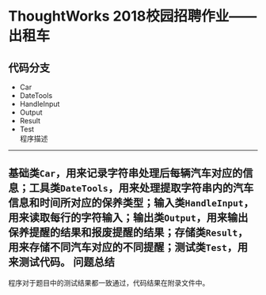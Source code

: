 ThoughtWorks 2018校园招聘作业——出租车
===
代码分支
---
* Car
* DateTools
* HandleInput
* Output
* Result
* Test<br>
程序描述
---
基础类`Car`，用来记录字符串处理后每辆汽车对应的信息；工具类`DateTools`，用来处理提取字符串内的汽车信息和时间所对应的保养类型；输入类`HandleInput`，用来读取每行的字符输入；输出类`Output`，用来输出保养提醒的结果和报废提醒的结果；存储类`Result`，用来存储不同汽车对应的不同提醒；测试类`Test`，用来测试代码。
问题总结
---
程序对于题目中的测试结果都一致通过，代码结果在附录文件中。


